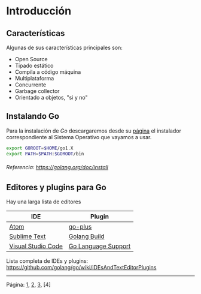 # Introducción

## Características

Algunas de sus características principales son:

* Open Source
* Tipado estático
* Compila a código máquina
* Multiplataforma
* Concurrente
* Garbage collector
* Orientado a objetos, "si y no"

## Instalando Go

Para la instalación de *Go* descargaremos desde su [página](https://golang.org/dl/) el instalador correspondiente al Sistema Operativo que vayamos a usar.

```sh
export GOROOT=$HOME/go1.X
export PATH=$PATH:$GOROOT/bin
```

###### Referencia: https://golang.org/doc/install

## Editores y plugins para Go

Hay una larga lista de editores

| IDE | Plugin |
| ------ | ------ |
| [Atom](http://atom.io) | [go-plus](https://github.com/joefitzgerald/go-plus) |
| [Sublime Text](https://www.sublimetext.com/3) | [Golang Build](https://github.com/golang/sublime-build) |
| [Visual Studio Code](https://code.visualstudio.com) | [Go Language Support](https://visualstudiogallery.msdn.microsoft.com/bd7675ba-1bf5-4395-8c5a-4fc19dfc0d76) |

Lista completa de IDEs y plugins:
https://github.com/golang/go/wiki/IDEsAndTextEditorPlugins
___

Página: [1](./lectura-1.md), [2](./lectura-2.md), [3](./lectura-3.md), [4]
